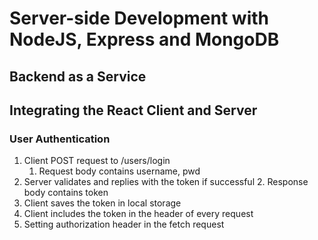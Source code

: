 # Server-side Development with NodeJS, Express and MongoDB
## Backend as a Service
## Integrating  the React Client and Server
### User Authentication
1. Client POST request to /users/login
    1. Request body contains username, pwd
2. Server validates and replies with the token if successful
    2. Response body contains token
3. Client saves the token in local storage
4. Client includes the token in the header of every request
5. Setting authorization header in the fetch request
